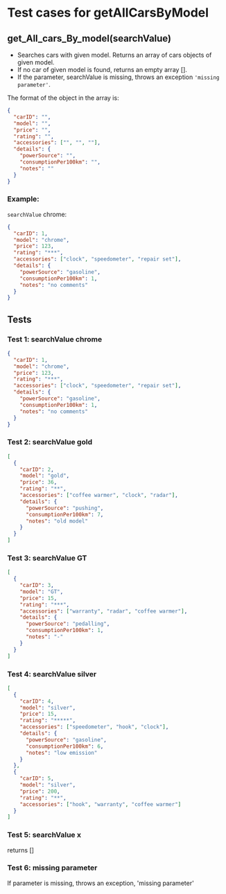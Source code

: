 # Test cases for getAllCarsByModel

## **get_All_cars_By_model(searchValue)**

- Searches cars with given model. Returns an array of cars objects of given model.
- If no car of given model is found, returns an empty array [].
- If the parameter, searchValue is missing, throws an exception `'missing parameter'`.

The format of the object in the array is:

```json
{
  "carID": "",
  "model": "",
  "price": "",
  "rating": "",
  "accessories": ["", "", ""],
  "details": {
    "powerSource": "",
    "consumptionPer100km": "",
    "notes": ""
  }
}
```

### Example:

`searchValue` chrome:

```json
{
  "carID": 1,
  "model": "chrome",
  "price": 123,
  "rating": "***",
  "accessories": ["clock", "speedometer", "repair set"],
  "details": {
    "powerSource": "gasoline",
    "consumptionPer100km": 1,
    "notes": "no comments"
  }
}
```

## Tests

### Test 1: searchValue chrome

```json
{
  "carID": 1,
  "model": "chrome",
  "price": 123,
  "rating": "***",
  "accessories": ["clock", "speedometer", "repair set"],
  "details": {
    "powerSource": "gasoline",
    "consumptionPer100km": 1,
    "notes": "no comments"
  }
}
```

### Test 2: searchValue gold

```json
[
  {
    "carID": 2,
    "model": "gold",
    "price": 36,
    "rating": "**",
    "accessories": ["coffee warmer", "clock", "radar"],
    "details": {
      "powerSource": "pushing",
      "consumptionPer100km": 7,
      "notes": "old model"
    }
  }
]
```

### Test 3: searchValue GT

```json
[
  {
    "carID": 3,
    "model": "GT",
    "price": 15,
    "rating": "***",
    "accessories": ["warranty", "radar", "coffee warmer"],
    "details": {
      "powerSource": "pedalling",
      "consumptionPer100km": 1,
      "notes": "-"
    }
  }
]
```

### Test 4: searchValue silver

```json
[
  {
    "carID": 4,
    "model": "silver",
    "price": 15,
    "rating": "*****",
    "accessories": ["speedometer", "hook", "clock"],
    "details": {
      "powerSource": "gasoline",
      "consumptionPer100km": 6,
      "notes": "low emission"
    }
  },
  {
    "carID": 5,
    "model": "silver",
    "price": 200,
    "rating": "**",
    "accessories": ["hook", "warranty", "coffee warmer"]
  }
]
```

### Test 5: searchValue x

returns []

### Test 6: missing parameter

If parameter is missing, throws an exception, 'missing parameter'
